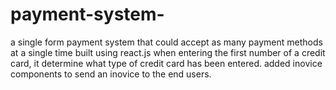 # payment-system-
a single form payment system that could accept as many payment methods at a single time built using react.js
when entering the first number of a credit card, it determine what type of credit card has been entered. 
added inovice components to send an inovice to the end users. 
